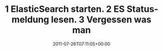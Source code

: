 ---
retweeted: false
source: <a href="http://itunes.apple.com/us/app/twitter/id409789998?mt=12" rel="nofollow">Twitter
  for Mac</a>
entities:
  hashtags: []
  symbols: []
  user_mentions: []
  urls:
  - url: http://t.co/pj8L8DT
    expanded_url: http://twitpic.com/5w0r93
    display_url: twitpic.com/5w0r93
    indices:
    - '97'
    - '116'
display_text_range:
- '0'
- '116'
favorite_count: '0'
id_str: '95752986382450688'
truncated: false
retweet_count: '0'
id: '95752986382450688'
possibly_sensitive: false
created_at: Tue Jul 26 07:11:05 +0000 2011
favorited: false
full_text: |-
  1 ElasticSearch starten.
  2 ES Statusmeldung lesen.
  3 Vergessen was man eigentlich wollte.
  GOTO 1
lang: de
quote_url: http://twitpic.com/5w0r93
tags:
- pesos/twitter
date: '2011-07-26T07:11:05+00:00'
src: https://twitter.com/bascht/status/95752986382450688
original_url: https://twitter.com/bascht/status/95752986382450688
type: twitter_tweet
text: |-
  1 ElasticSearch starten.
  2 ES Statusmeldung lesen.
  3 Vergessen was man eigentlich wollte.
  GOTO 1
title: "1 ElasticSearch starten.\n2 ES Statusmeldung lesen.\n3 Vergessen was man "

---